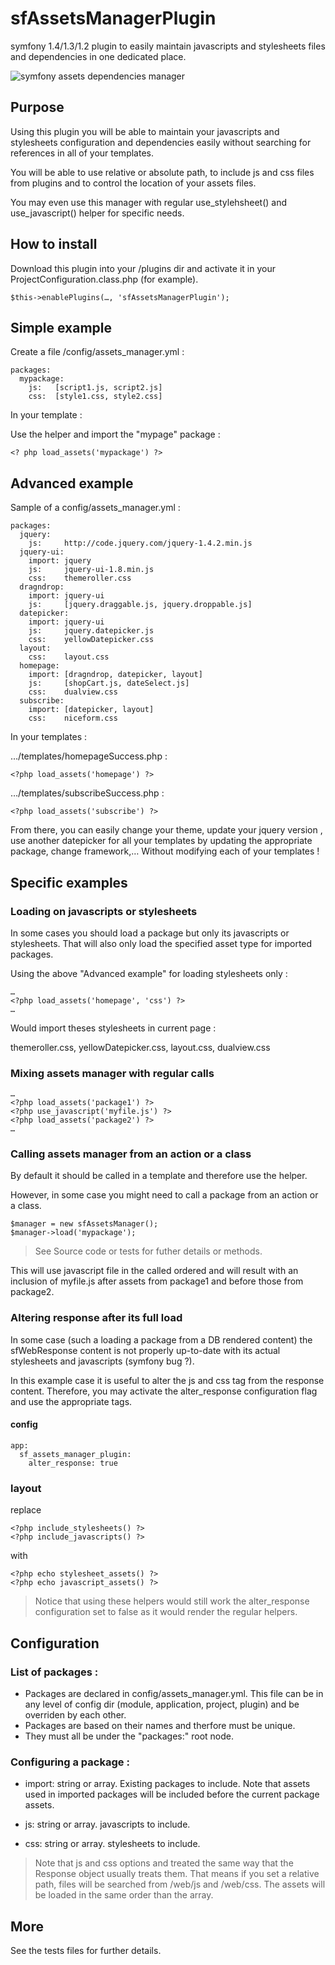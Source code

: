 # sfAssetsManagerPlugin


symfony 1.4/1.3/1.2 plugin to easily maintain javascripts and stylesheets files
and dependencies in one dedicated place.

![symfony assets dependencies manager](http://www.symfony-project.org/uploads/plugins/cb885cd82f4cb190dabe2e54dcedf991.png)


## Purpose

Using this plugin you will be able to maintain your javascripts and stylesheets 
configuration and dependencies easily without searching for references in all 
of your templates.

You will be able to use relative or absolute path, to include js and css files 
from plugins and to control the location of your assets files.

You may even use this manager with regular use_stylehsheet() and use_javascript()
helper for specific needs.


## How to install

Download this plugin into your /plugins dir and activate it in 
your ProjectConfiguration.class.php (for example).

    $this->enablePlugins(…, 'sfAssetsManagerPlugin');


## Simple example

Create a file /config/assets_manager.yml :


    packages:
      mypackage:
        js:   [script1.js, script2.js]
        css:  [style1.css, style2.css]

In your template :

Use the helper and import the "mypage" package :

    <? php load_assets('mypackage') ?>
    

## Advanced example

Sample of a config/assets_manager.yml :

    packages:
      jquery:
        js:     http://code.jquery.com/jquery-1.4.2.min.js
      jquery-ui:
        import: jquery
        js:     jquery-ui-1.8.min.js
        css:    themeroller.css
      dragndrop:
        import: jquery-ui
        js:     [jquery.draggable.js, jquery.droppable.js]
      datepicker:
        import: jquery-ui
        js:     jquery.datepicker.js
        css:    yellowDatepicker.css
      layout:
        css:    layout.css
      homepage:
        import: [dragndrop, datepicker, layout]
        js:     [shopCart.js, dateSelect.js]
        css:    dualview.css
      subscribe:
        import: [datepicker, layout]
        css:    niceform.css
        
        
In your templates :

…/templates/homepageSuccess.php :

    <?php load_assets('homepage') ?>

…/templates/subscribeSuccess.php :

    <?php load_assets('subscribe') ?>
        

From there, you can easily change your theme, update your jquery version 
, use another datepicker for all your templates by updating the appropriate
package, change framework,… Without modifying each of your templates !



## Specific examples


### Loading on javascripts or stylesheets

In some cases you should load a package but only its javascripts or 
stylesheets.
That will also only load the specified asset type for imported packages.

Using the above "Advanced example" for loading stylesheets only :

    …    
    <?php load_assets('homepage', 'css') ?>
    …

    
Would import theses stylesheets in current page :

themeroller.css, yellowDatepicker.css, layout.css, dualview.css


### Mixing assets manager with regular calls

    …
    <?php load_assets('package1') ?>
    <?php use_javascript('myfile.js') ?>
    <?php load_assets('package2') ?> 
    …
    

### Calling assets manager from an action or a class

By default it should be called in a template and therefore use the helper.

However, in some case you might need to call a package from an action or a class.

    $manager = new sfAssetsManager();
    $manager->load('mypackage');
    
> See Source code or tests for futher details or methods.


This will use javascript file in the called ordered and will result with 
an inclusion of myfile.js after assets from package1 and before those
from package2. 


### Altering response after its full load

In some case (such a loading a package from a DB rendered content) the sfWebResponse
content is not properly up-to-date with its actual stylesheets and javascripts (symfony bug ?).

In this example case it is useful to alter the js and css tag from the response content.
Therefore, you may activate the alter_response configuration flag and use the appropriate tags.

#### config

    app:
      sf_assets_manager_plugin:
        alter_response: true

### layout

replace 

    <?php include_stylesheets() ?>
    <?php include_javascripts() ?>

with

    <?php echo stylesheet_assets() ?>
    <?php echo javascript_assets() ?>


> Notice that using these helpers would still work the alter_response configuration set to false
> as it would render the regular helpers.


## Configuration


### List of packages :

* Packages are declared in config/assets_manager.yml.
  This file can be in any level of config dir (module, application, 
  project, plugin) and be overriden by each other.
* Packages are based on their names and therfore must be unique.
* They must all be under the "packages:" root node.


### Configuring a package :

* import:  string or array. Existing packages to include. Note that
assets used in imported packages will be included before the current 
package assets.

* js: string or array. javascripts to include.

* css: string or array. stylesheets to include.

> Note that js and css options and treated the same way that the 
Response object usually treats them.
That means if you set a relative path, files will be searched from
/web/js and /web/css.
The assets will be loaded in the same order than the array.


## More

See the tests files for further details.

